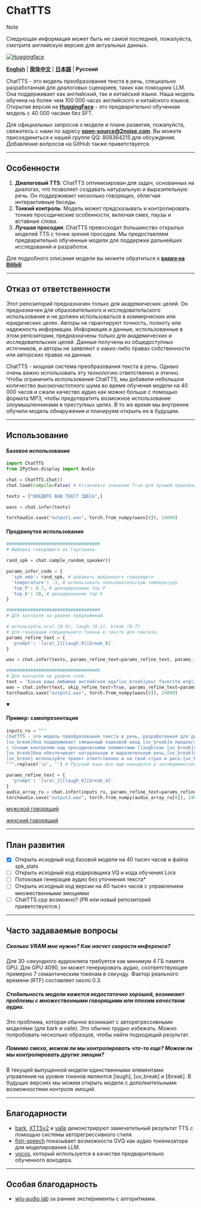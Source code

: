 # ChatTTS
> [!NOTE]
> Следующая информация может быть не самой последней, пожалуйста, смотрите английскую версию для актуальных данных.

[![Huggingface](https://img.shields.io/badge/🤗%20-Models-yellow.svg?style=for-the-badge)](https://huggingface.co/2Noise/ChatTTS)

[**English**](../../README.md) | [**简体中文**](../cn/README.md) | [**日本語**](../jp/README.md) | **Русский**

ChatTTS - это модель преобразования текста в речь, специально разработанная для диалоговых сценариев, таких как помощник LLM. Она поддерживает как английский, так и китайский языки. Наша модель обучена на более чем 100 000 часах английского и китайского языков. Открытая версия на **[HuggingFace](https://huggingface.co/2Noise/ChatTTS)** - это предварительно обученная модель с 40 000 часами без SFT.

Для официальных запросов о модели и плане развития, пожалуйста, свяжитесь с нами по адресу **open-source@2noise.com**. Вы можете присоединиться к нашей группе QQ: 808364215 для обсуждения. Добавление вопросов на GitHub также приветствуется.

---
## Особенности
1. **Диалоговый TTS**: ChatTTS оптимизирован для задач, основанных на диалогах, что позволяет создавать натуральную и выразительную речь. Он поддерживает несколько говорящих, облегчая интерактивные беседы.
2. **Тонкий контроль**: Модель может предсказывать и контролировать тонкие просодические особенности, включая смех, паузы и вставные слова.
3. **Лучшая просодия**: ChatTTS превосходит большинство открытых моделей TTS с точки зрения просодии. Мы предоставляем предварительно обученные модели для поддержки дальнейших исследований и разработок.

Для подробного описания модели вы можете обратиться к **[видео на Bilibili](https://www.bilibili.com/video/BV1zn4y1o7iV)**

---

## Отказ от ответственности

Этот репозиторий предназначен только для академических целей. Он предназначен для образовательного и исследовательского использования и не должен использоваться в коммерческих или юридических целях. Авторы не гарантируют точность, полноту или надежность информации. Информация и данные, использованные в этом репозитории, предназначены только для академических и исследовательских целей. Данные получены из общедоступных источников, и авторы не заявляют о каких-либо правах собственности или авторских правах на данные.

ChatTTS - мощная система преобразования текста в речь. Однако очень важно использовать эту технологию ответственно и этично. Чтобы ограничить использование ChatTTS, мы добавили небольшое количество высокочастотного шума во время обучения модели на 40 000 часов и сжали качество аудио как можно больше с помощью формата MP3, чтобы предотвратить возможное использование злоумышленниками в преступных целях. В то же время мы внутренне обучили модель обнаружения и планируем открыть ее в будущем.

---
## Использование

<h4>Базовое использование</h4>

```python
import ChatTTS
from IPython.display import Audio

chat = ChatTTS.Chat()
chat.load(compile=False) # Установите значение True для лучшей производительности

texts = ["ВВЕДИТЕ ВАШ ТЕКСТ ЗДЕСЬ",]

wavs = chat.infer(texts)

torchaudio.save("output1.wav", torch.from_numpy(wavs[0]), 24000)
```

<h4>Продвинутое использование</h4>

```python
###################################
# Выборка говорящего из Гауссиана.

rand_spk = chat.sample_random_speaker()

params_infer_code = {
  'spk_emb': rand_spk, # добавить выбранного говорящего
  'temperature': .3, # использовать пользовательскую температуру
  'top_P': 0.7, # декодирование top P
  'top_K': 20, # декодирование top K
}

###################################
# Для контроля на уровне предложений.

# используйте oral_(0-9), laugh_(0-2), break_(0-7)
# для генерации специального токена в тексте для синтеза.
params_refine_text = {
  'prompt': '[oral_2][laugh_0][break_6]'
} 

wav = chat.infer(texts, params_refine_text=params_refine_text, params_infer_code=params_infer_code)

###################################
# Для контроля на уровне слов.
text = 'Какая ваша любимая английская еда?[uv_break]your favorite english food?[laugh][lbreak]'
wav = chat.infer(text, skip_refine_text=True, params_refine_text=params_refine_text,  params_infer_code=params_infer_code)
torchaudio.save("output2.wav", torch.from_numpy(wavs[0]), 24000)
```

<details open>
  <summary><h4>Пример: самопрезентация</h4></summary>

```python
inputs_ru = """
ChatTTS - это модель преобразования текста в речь, разработанная для диалоговых приложений. 
[uv_break]Она поддерживает смешанный языковой ввод [uv_break]и предлагает возможности множественных говорящих 
с точным контролем над просодическими элементами [laugh]как [uv_break]смех[laugh], [uv_break]паузы, [uv_break]и интонацию. 
[uv_break]Она обеспечивает натуральную и выразительную речь,[uv_break]поэтому, пожалуйста,
[uv_break] используйте проект ответственно и на свой страх и риск.[uv_break]
""".replace('\n', '') # Русский язык все еще находится в экспериментальной стадии.

params_refine_text = {
  'prompt': '[oral_2][laugh_0][break_4]'
} 
audio_array_ru = chat.infer(inputs_ru, params_refine_text=params_refine_text)
torchaudio.save("output3.wav", torch.from_numpy(audio_array_ru[0]), 24000)
```
[мужской говорящий](https://github.com/2noise/ChatTTS/assets/130631963/e0f51251-db7f-4d39-a0e9-3e095bb65de1)

[женский говорящий](https://github.com/2noise/ChatTTS/assets/130631963/f5dcdd01-1091-47c5-8241-c4f6aaaa8bbd)
</details>

---
## План развития
- [x] Открыть исходный код базовой модели на 40 тысяч часов и файла spk_stats
- [ ] Открыть исходный код кодировщика VQ и кода обучения Lora
- [ ] Потоковая генерация аудио без уточнения текста*
- [ ] Открыть исходный код версии на 40 тысяч часов с управлением множественными эмоциями
- [ ] ChatTTS.cpp возможно? (PR или новый репозиторий приветствуются.)

----
## Часто задаваемые вопросы

##### Сколько VRAM мне нужно? Как насчет скорости инференса?
Для 30-секундного аудиоклипа требуется как минимум 4 ГБ памяти GPU. Для GPU 4090, он может генерировать аудио, соответствующее примерно 7 семантическим токенам в секунду. Фактор реального времени (RTF) составляет около 0.3.

##### Стабильность модели кажется недостаточно хорошей, возникают проблемы с множественными говорящими или плохим качеством аудио.

Это проблема, которая обычно возникает с авторегрессивными моделями (для bark и valle). Это обычно трудно избежать. Можно попробовать несколько образцов, чтобы найти подходящий результат.

##### Помимо смеха, можем ли мы контролировать что-то еще? Можем ли мы контролировать другие эмоции?

В текущей выпущенной модели единственными элементами управления на уровне токенов являются [laugh], [uv_break] и [lbreak]. В будущих версиях мы можем открыть модели с дополнительными возможностями контроля эмоций.

---
## Благодарности
- [bark](https://github.com/suno-ai/bark), [XTTSv2](https://github.com/coqui-ai/TTS) и [valle](https://arxiv.org/abs/2301.02111) демонстрируют замечательный результат TTS с помощью системы авторегрессивного стиля.
- [fish-speech](https://github.com/fishaudio/fish-speech) показывает возможности GVQ как аудио токенизатора для моделирования LLM.
- [vocos](https://github.com/gemelo-ai/vocos), который используется в качестве предварительно обученного вокодера.

---
## Особая благодарность
- [wlu-audio lab](https://audio.westlake.edu.cn/) за ранние эксперименты с алгоритмами.
